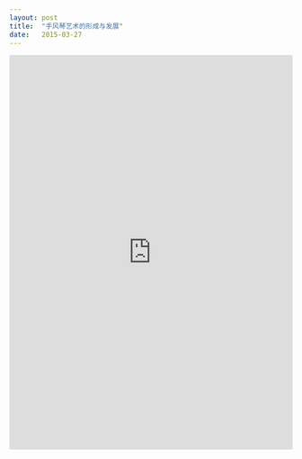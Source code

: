 ```yaml
---
layout: post
title:  "手风琴艺术的形成与发展"
date:   2015-03-27
---
```



<iframe src="http://docs.google.com/gview?url=https://github.com/pku-accordion/pku-accordion.github.io/raw/f2cbcdc4503598a99691f29a7958a4ea0fa58746/assets/files/%E6%89%8B%E9%A3%8E%E7%90%B4%E8%89%BA%E6%9C%AF%E7%9A%84%E5%BD%A2%E6%88%90%E4%B8%8E%E5%8F%91%E5%B1%95.pdf&embedded=true" style="width:100%; height:700px;" frameborder="0"></iframe>
